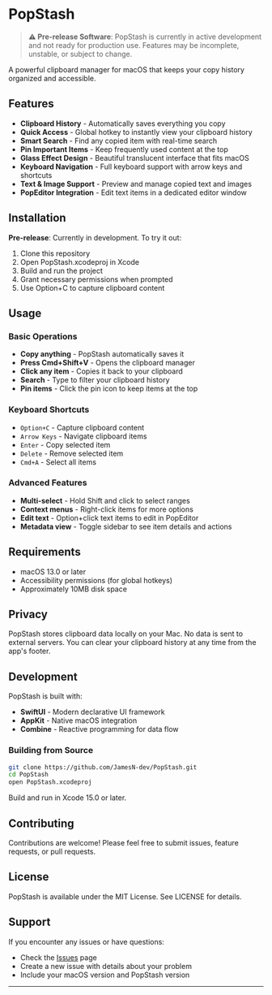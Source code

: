 # PopStash

> **⚠️ Pre-release Software**: PopStash is currently in active development and not ready for production use. Features may be incomplete, unstable, or subject to change.

A powerful clipboard manager for macOS that keeps your copy history organized and accessible.

## Features

- **Clipboard History** - Automatically saves everything you copy
- **Quick Access** - Global hotkey to instantly view your clipboard history  
- **Smart Search** - Find any copied item with real-time search
- **Pin Important Items** - Keep frequently used content at the top
- **Glass Effect Design** - Beautiful translucent interface that fits macOS
- **Keyboard Navigation** - Full keyboard support with arrow keys and shortcuts
- **Text & Image Support** - Preview and manage copied text and images
- **PopEditor Integration** - Edit text items in a dedicated editor window

## Installation

**Pre-release**: Currently in development. To try it out:

1. Clone this repository
2. Open PopStash.xcodeproj in Xcode
3. Build and run the project
4. Grant necessary permissions when prompted
5. Use Option+C to capture clipboard content

## Usage

### Basic Operations

- **Copy anything** - PopStash automatically saves it
- **Press Cmd+Shift+V** - Opens the clipboard manager
- **Click any item** - Copies it back to your clipboard
- **Search** - Type to filter your clipboard history
- **Pin items** - Click the pin icon to keep items at the top

### Keyboard Shortcuts

- `Option+C` - Capture clipboard content
- `Arrow Keys` - Navigate clipboard items
- `Enter` - Copy selected item
- `Delete` - Remove selected item
- `Cmd+A` - Select all items

### Advanced Features

- **Multi-select** - Hold Shift and click to select ranges
- **Context menus** - Right-click items for more options
- **Edit text** - Option+click text items to edit in PopEditor
- **Metadata view** - Toggle sidebar to see item details and actions

## Requirements

- macOS 13.0 or later
- Accessibility permissions (for global hotkeys)
- Approximately 10MB disk space

## Privacy

PopStash stores clipboard data locally on your Mac. No data is sent to external servers. You can clear your clipboard history at any time from the app's footer.

## Development

PopStash is built with:

- **SwiftUI** - Modern declarative UI framework
- **AppKit** - Native macOS integration
- **Combine** - Reactive programming for data flow

### Building from Source

```bash
git clone https://github.com/JamesN-dev/PopStash.git
cd PopStash
open PopStash.xcodeproj
```

Build and run in Xcode 15.0 or later.

## Contributing

Contributions are welcome! Please feel free to submit issues, feature requests, or pull requests.

## License

PopStash is available under the MIT License. See LICENSE for details.

## Support

If you encounter any issues or have questions:

- Check the [Issues](https://github.com/JamesN-dev/PopStash/issues) page
- Create a new issue with details about your problem
- Include your macOS version and PopStash version

---
